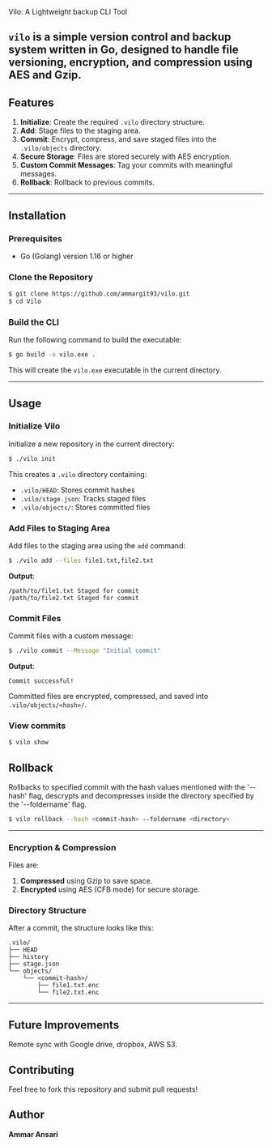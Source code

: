 Vilo: A Lightweight backup CLI Tool

`vilo` is a simple version control and backup system written in Go, designed to handle file versioning, encryption, and compression using AES and Gzip.
---

## Features
1. **Initialize**: Create the required `.vilo` directory structure.
2. **Add**: Stage files to the staging area.
3. **Commit**: Encrypt, compress, and save staged files into the `.vilo/objects` directory.
4. **Secure Storage**: Files are stored securely with AES encryption.
5. **Custom Commit Messages**: Tag your commits with meaningful messages.
6. **Rollback**: Rollback to previous commits.
---

## Installation
### Prerequisites
- Go (Golang) version 1.16 or higher

### Clone the Repository
```bash
$ git clone https://github.com/ammargit93/vilo.git
$ cd Vilo
```

### Build the CLI
Run the following command to build the executable:
```bash
$ go build -o vilo.exe .
```

This will create the `vilo.exe` executable in the current directory.

---

## Usage
### Initialize Vilo
Initialize a new repository in the current directory:
```bash
$ ./vilo init
```
This creates a `.vilo` directory containing:
- `.vilo/HEAD`: Stores commit hashes
- `.vilo/stage.json`: Tracks staged files
- `.vilo/objects/`: Stores committed files

### Add Files to Staging Area
Add files to the staging area using the `add` command:
```bash
$ ./vilo add --files file1.txt,file2.txt
```
**Output**:
```
/path/to/file1.txt Staged for commit
/path/to/file2.txt Staged for commit
```

### Commit Files
Commit files with a custom message:
```bash
$ ./vilo commit --Message "Initial commit"
```
**Output**:
```
Commit successful!
```

Committed files are encrypted, compressed, and saved into `.vilo/objects/<hash>/`.

### View commits
```bash
$ vilo show
```
## Rollback
Rollbacks to specified commit with the hash values mentioned with the '--hash' flag, descrypts and decompresses inside the directory specified by the '--foldername' flag.
```bash
$ vilo rollback --hash <commit-hash> --foldername <directory>
```
---

### Encryption & Compression
Files are:
1. **Compressed** using Gzip to save space.
2. **Encrypted** using AES (CFB mode) for secure storage.

### Directory Structure
After a commit, the structure looks like this:
```
.vilo/
├── HEAD
├── history
├── stage.json
└── objects/
    └── <commit-hash>/
        ├── file1.txt.enc
        └── file2.txt.enc
```
---

## Future Improvements
Remote sync with Google drive, dropbox, AWS S3.

## Contributing
Feel free to fork this repository and submit pull requests!


## Author
**Ammar Ansari**
